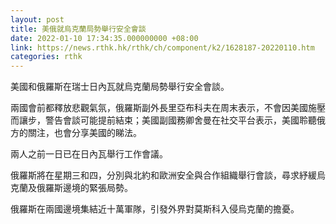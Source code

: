```yaml
---
layout: post
title: 美俄就烏克蘭局勢舉行安全會談
date: 2022-01-10 17:34:35.000000000 +08:00
link: https://news.rthk.hk/rthk/ch/component/k2/1628187-20220110.htm
categories: rthk
---
```


美國和俄羅斯在瑞士日內瓦就烏克蘭局勢舉行安全會談。

兩國會前都釋放悲觀氣氛，俄羅斯副外長里亞布科夫在周末表示，不會因美國施壓而讓步，警告會談可能提前結束；美國副國務卿舍曼在社交平台表示，美國聆聽俄方的關注，也會分享美國的睇法。

兩人之前一日已在日內瓦舉行工作會議。

俄羅斯將在星期三和四，分別與北約和歐洲安全與合作組織舉行會談，尋求紓緩烏克蘭及俄羅斯邊境的緊張局勢。

俄羅斯在兩國邊境集結近十萬軍隊，引發外界對莫斯科入侵烏克蘭的擔憂。
